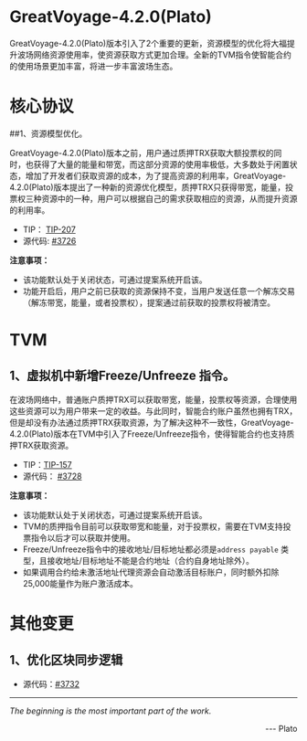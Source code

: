 # GreatVoyage-4.2.0(Plato)
GreatVoyage-4.2.0(Plato)版本引入了2个重要的更新，资源模型的优化将大福提升波场网络资源使用率，使资源获取方式更加合理。全新的TVM指令使智能合约的使用场景更加丰富，将进一步丰富波场生态。

# 核心协议
##1、资源模型优化。

GreatVoyage-4.2.0(Plato)版本之前，用户通过质押TRX获取大额投票权的同时，也获得了大量的能量和带宽，而这部分资源的使用率极低，大多数处于闲置状态，增加了开发者们获取资源的成本，为了提高资源的利用率，GreatVoyage-4.2.0(Plato)版本提出了一种新的资源优化模型，质押TRX只获得带宽，能量，投票权三种资源中的一种，用户可以根据自己的需求获取相应的资源，从而提升资源的利用率。

- TIP： [TIP-207](https://github.com/tronprotocol/tips/blob/master/tip-207.md)
- 源代码:  [#3726](https://github.com/tronprotocol/java-tron/pull/3726)

**注意事项：**
  * 该功能默认处于关闭状态，可通过提案系统开启该。
  * 功能开启后，用户之前已获取的资源保持不变，当用户发送任意一个解冻交易（解冻带宽，能量，或者投票权），提案通过前获取的投票权将被清空。
  
# TVM
## 1、虚拟机中新增Freeze/Unfreeze 指令。

在波场网络中，普通账户质押TRX可以获取带宽，能量，投票权等资源，合理使用这些资源可以为用户带来一定的收益。与此同时，智能合约账户虽然也拥有TRX，但是却没有办法通过质押TRX获取资源，为了解决这种不一致性，GreatVoyage-4.2.0(Plato)版本在TVM中引入了Freeze/Unfreeze指令，使得智能合约也支持质押TRX获取资源。

- TIP：[TIP-157](https://github.com/tronprotocol/tips/blob/master/tip-157.md)
- 源代码： [#3728](https://github.com/tronprotocol/java-tron/pull/3728)

**注意事项：**
  * 该功能默认处于关闭状态，可通过提案系统开启该。
  * TVM的质押指令目前可以获取带宽和能量，对于投票权，需要在TVM支持投票指令以后才可以获取并使用。
  * Freeze/Unfreeze指令中的接收地址/目标地址都必须是`address payable` 类型，且接收地址/目标地址不能是合约地址（合约自身地址除外）。
  * 如果调用合约给未激活地址代理资源会自动激活目标账户，同时额外扣除25,000能量作为账户激活成本。

# 其他变更
## 1、优化区块同步逻辑

- 源代码：[#3732](https://github.com/tronprotocol/java-tron/pull/3732)




--- 
*The beginning is the most important part of the work.* 
<p align="right"> --- Plato</p>